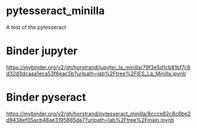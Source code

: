 # pytesseract_minilla
A test of the pytesseract


# Binder jupyter

https://mybinder.org/v2/gh/horstrand/jupyter_la_minilla/79f3e5d1cb81bf7c6d32d3dcaaa1eca53f6eac5b?urlpath=lab%2Ftree%2FIES_La_Minilla.ipynb

# Binder pyseract

https://mybinder.org/v2/gh/horstrand/pytesseract_minilla/8ccce82c8c6be2d9438ef05acb48ae3195885da7?urlpath=lab%2Ftree%2Fmain.ipynb
